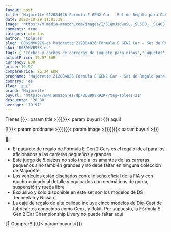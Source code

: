 ```yaml
---
layout: post
title: 'Majorette 212084026 Formula E GEN2 Car - Set de Regalo para Coches de Carreras  5 Unidades  en Caja de Regalo '
date: 2022-10-29 11:01:38
image: 'https://m.media-amazon.com/images/I/51QmJsdwuSL._SL500_._SL400_.jpg'
comments: true
category: ofertas
author: 'tole.es'
slug: 'B089NVR9ZK-es Majorette 212084026 Formula E GEN2 Car - Set de Regalo...'
sku: 'B089NVR9ZK-es'
tags: [ 'Coches y coches de carreras de juguete para niños','Juguetes','Juguetes y juegos','Vehículos de juguete para niños','de','majorette','regalo','set','🇪🇸', ]
actualPrice: 19.97 EUR
currency: EUR
price: 19.97
comparePrice: 25.24 EUR
prodname: 'Majorette 212084026 Formula E GEN2 Car - Set de Regalo para Coches de Carreras  5 Unidades  en Caja de Regalo '
country: 'es'
flag: '🇪🇸'
brand: 'Majorette'
buyurl: 'https://www.amazon.es/dp/B089NVR9ZK/?tag=tolees-21'
descuento: '20.88'
average: '19.97'
---
```


Tienes [{{< param title >}}]({{< param buyurl >}}) aqui!

[![{{< param prodname >}}]({{< param image >}})]({{< param buyurl >}})

🔎:

- El paquete de regalo de Formula E Gen 2 Cars es el regalo ideal para los aficionados a las carreras pequeños y grandes
- Este juego de 5 piezas no solo trae a los amantes de las carreras pequeños sino también grandes y no debe faltar en ninguna colección de Majorette
- Los vehículos están diseñados con el diseño oficial de la FIA y con mucho cuidado al detalle y equipados con neumáticos de goma, suspensión y rueda libre
- Exclusivo y solo disponible en este set son los modelos de DS Techeetah y Nissan
- La caja de regalo de alta calidad incluye cinco modelos de Die-Cast de fabricantes conocidos como Geox, y Rokit. Por supuesto, la Fórmula E Gen 2 Car Championship Livery no puede faltar aquí

[🛒 Comprar!!!]({{< param buyurl >}})
